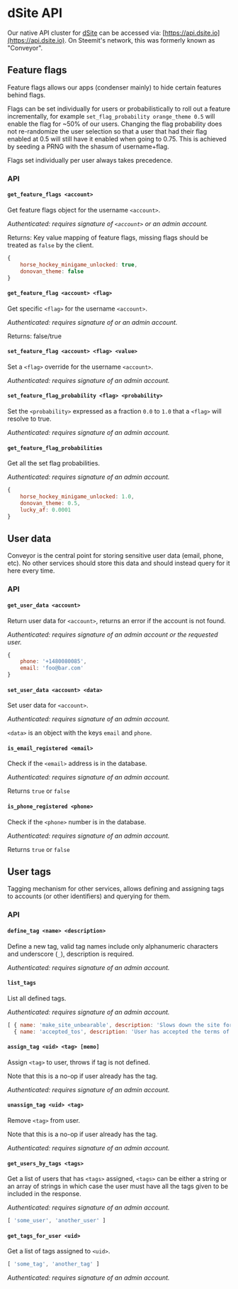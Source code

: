 
dSite API
========

Our native API cluster for [dSite](https://dsite.io) can be accessed via: [https://api.dsite.io](https://api.dsite.io).
On Steemit's network, this was formerly known as "Conveyor". 

Feature flags
-------------

Feature flags allows our apps (condenser mainly) to hide certain features behind flags.

Flags can be set individually for users or probabilistically to roll out a feature incrementally, for example `set_flag_probability orange_theme 0.5` will enable the flag for ~50% of our users. Changing the flag probability does not re-randomize the user selection so that a user that had their flag enabled at 0.5 will still have it enabled when going to 0.75. This is achieved by seeding a PRNG with the shasum of username+flag.

Flags set individually per user always takes precedence.

### API

#### `get_feature_flags <account>`

Get feature flags object for the username `<account>`.

*Authenticated: requires signature of `<account>` or an admin account.*

Returns: Key value mapping of feature flags, missing flags should be treated as `false` by the client.

```js
{
    horse_hockey_minigame_unlocked: true,
    donovan_theme: false
}
```


#### `get_feature_flag <account> <flag>`

Get specific `<flag>` for the username `<account>`.

*Authenticated: requires signature of <account> or an admin account.*

Returns: false/true


#### `set_feature_flag <account> <flag> <value>`

Set a `<flag>` override for the username `<account>`.

*Authenticated: requires signature of an admin account.*


#### `set_feature_flag_probability <flag> <probability>`

Set the `<probability>` expressed as a fraction `0.0` to `1.0` that a `<flag>` will resolve to true.

*Authenticated: requires signature of an admin account.*


#### `get_feature_flag_probabilities`

Get all the set flag probabilities.

*Authenticated: requires signature of an admin account.*

```js
{
    horse_hockey_minigame_unlocked: 1.0,
    donovan_theme: 0.5,
    lucky_af: 0.0001
}
```


User data
---------

Conveyor is the central point for storing sensitive user data (email, phone, etc). No other services should store this data and should instead query for it here every time.

### API

#### `get_user_data <account>`

Return user data for `<account>`, returns an error if the account is not found.

*Authenticated: requires signature of an admin account or the requested user.*

```js
{
    phone: '+1480080085',
    email: 'foo@bar.com'
}
```


#### `set_user_data <account> <data>`

Set user data for `<account>`.

*Authenticated: requires signature of an admin account.*

`<data>` is an object with the keys `email` and `phone`.


#### `is_email_registered <email>`

Check if the `<email>` address is in the database.

*Authenticated: requires signature of an admin account.*

Returns `true` or `false`


#### `is_phone_registered <phone>`

Check if the `<phone>` number is in the database.

*Authenticated: requires signature of an admin account.*

Returns `true` or `false`



User tags
---------

Tagging mechanism for other services, allows defining and assigning tags to accounts (or other identifiers) and querying for them.

### API

#### `define_tag <name> <description>`

Define a new tag, valid tag names include only alphanumeric characters and underscore (`_`), description is required.

*Authenticated: requires signature of an admin account.*


#### `list_tags`

List all defined tags.

*Authenticated: requires signature of an admin account.*

```js
[ { name: 'make_site_unbearable', description: 'Slows down the site for user by adding a sleep(5) to every request.' },
  { name: 'accepted_tos', description: 'User has accepted the terms of service' } ]
```

#### `assign_tag <uid> <tag> [memo]`

Assign `<tag>` to user, throws if tag is not defined.

Note that this is a no-op if user already has the tag.

*Authenticated: requires signature of an admin account.*


#### `unassign_tag <uid> <tag>`

Remove `<tag>` from user.

Note that this is a no-op if user already has the tag.

*Authenticated: requires signature of an admin account.*


#### `get_users_by_tags <tags>`

Get a list of users that has `<tags>` assigned, `<tags>` can be either
a string or an array of strings in which case the user must have all the tags given
to be included in the response.

*Authenticated: requires signature of an admin account.*

```js
[ 'some_user', 'another_user' ]
```


#### `get_tags_for_user <uid>`

Get a list of tags assigned to `<uid>`.

```js
[ 'some_tag', 'another_tag' ]
```

*Authenticated: requires signature of an admin account.*
